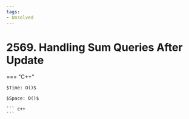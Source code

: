 ```yaml
---
tags:
- Unsolved
---
```



# 2569. Handling Sum Queries After Update

=== "C++"

    $Time: O()$

    $Space: O()$

    ``` c++
    ```